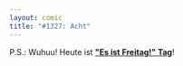 ```yaml
---
layout: comic
title: "#1327: Acht"
---
```


P.S.: 
Wuhuu! Heute ist <a href="http://www.fonflatter.de/kalender"><strong>"Es ist Freitag!" Tag</strong></a>! 
